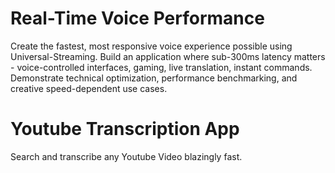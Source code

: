 # Real-Time Voice Performance

Create the fastest, most responsive voice experience possible using Universal-Streaming. Build an application where sub-300ms latency matters - voice-controlled interfaces, gaming, live translation, instant commands. Demonstrate technical optimization, performance benchmarking, and creative speed-dependent use cases.

# Youtube Transcription App

Search and transcribe any Youtube Video blazingly fast.